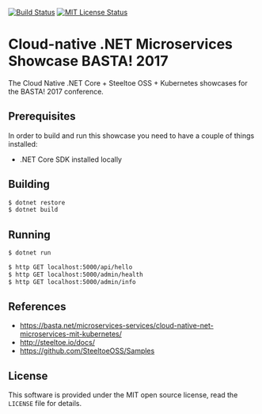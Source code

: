 [![Build Status](https://travis-ci.org/lreimer/cloud-native-basta17.svg?branch=master)](https://https://travis-ci.org/lreimer/cloud-native-basta17)
[![MIT License Status](https://img.shields.io/badge/license-MIT%20License-blue.svg)](https://github.com/lreimer/enterprise-spock/blob/master/LICENSE)

# Cloud-native .NET Microservices Showcase BASTA! 2017

The Cloud Native .NET Core + Steeltoe OSS + Kubernetes showcases for the BASTA! 2017 conference.

## Prerequisites

In order to build and run this showcase you need to have a couple of things installed:

- .NET Core SDK installed locally

## Building

```bash
$ dotnet restore
$ dotnet build
```

## Running

```bash
$ dotnet run

$ http GET localhost:5000/api/hello
$ http GET localhost:5000/admin/health
$ http GET localhost:5000/admin/info
``` 

## References

- https://basta.net/microservices-services/cloud-native-net-microservices-mit-kubernetes/
- http://steeltoe.io/docs/
- https://github.com/SteeltoeOSS/Samples

## License

This software is provided under the MIT open source license, read the `LICENSE` file for details.
